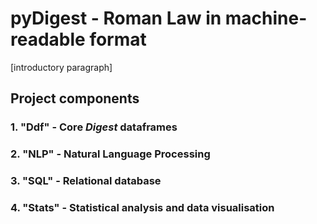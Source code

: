 # pyDigest - Roman Law in machine-readable format

[introductory paragraph]

## Project components



### 1. "Ddf" - Core _Digest_ dataframes



### 2. "NLP" - Natural Language Processing



### 3. "SQL" - Relational database



### 4. "Stats" - Statistical analysis and data visualisation

